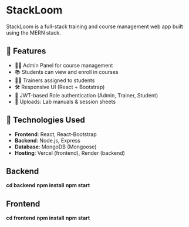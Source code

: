 # StackLoom

StackLoom is a full-stack training and course management web app built using the MERN stack.

## 🔧 Features

- 🧑‍💻 Admin Panel for course management
- 📚 Students can view and enroll in courses
- 👨‍🏫 Trainers assigned to students
- 🛠️ Responsive UI (React + Bootstrap)
- 🔐 JWT-based Role authentication (Admin, Trainer, Student)
- 📁 Uploads: Lab manuals & session sheets

## 🚀 Technologies Used

- **Frontend**: React, React-Bootstrap
- **Backend**: Node.js, Express
- **Database**: MongoDB (Mongoose)
- **Hosting**: Vercel (frontend), Render (backend)

## Backend
**cd backend**
**npm install**
**npm start**

## Frontend
**cd frontend**
**npm install**
**npm start**



